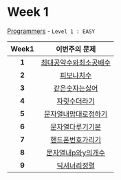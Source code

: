 # Week 1

[Programmers](https://programmers.co.kr/learn/challenges) - `Level 1 : EASY`

Week1 | 이번주의 문제
:---: | :--------:
**1** | [최대공약수와최소공배수](https://programmers.co.kr/learn/challenge_codes/149)
**2** | [피보나치수](https://programmers.co.kr/learn/challenge_codes/147)
**3** | [같은숫자는싫어](https://programmers.co.kr/learn/challenge_codes/86)
**4** | [자릿수더라기](https://programmers.co.kr/learn/challenge_codes/116)
**5** | [문자열내맘대로정하기](https://programmers.co.kr/learn/challenge_codes/95)
**6** | [문자열다루기기본](https://programmers.co.kr/learn/challenge_codes/99)
**7** | [핸드폰번호가리기](https://programmers.co.kr/learn/challenge_codes/132)
**8** | [문자열내p와y의개수](https://programmers.co.kr/learn/challenge_codes/96)
**9** | [딕셔너리정렬](https://programmers.co.kr/learn/challenge_codes/94)
